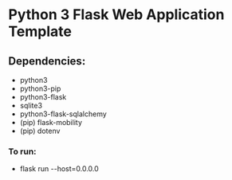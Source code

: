 # Python 3 Flask Web Application Template

## Dependencies:

- python3
- python3-pip
- python3-flask
- sqlite3
- python3-flask-sqlalchemy
- (pip) flask-mobility
- (pip) dotenv

### To run:

- flask run --host=0.0.0.0
